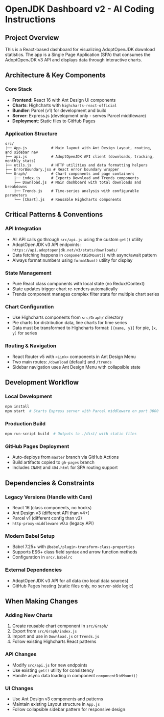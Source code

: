 # OpenJDK Dashboard v2 - AI Coding Instructions

## Project Overview
This is a React-based dashboard for visualizing AdoptOpenJDK download statistics. The app is a Single Page Application (SPA) that consumes the AdoptOpenJDK v3 API and displays data through interactive charts.

## Architecture & Key Components

### Core Stack
- **Frontend**: React 16 with Ant Design UI components
- **Charts**: Highcharts with `highcharts-react-official`
- **Bundler**: Parcel (v1) for development and build
- **Server**: Express.js (development only - serves Parcel middleware)
- **Deployment**: Static files to GitHub Pages

### Application Structure
```
src/
├── App.js           # Main layout with Ant Design Layout, routing, and sidebar nav
├── api.js           # AdoptOpenJDK API client (downloads, tracking, monthly stats)
├── utils.js         # HTTP utilities and data formatting helpers
├── ErrorBoundary.jsx # React error boundary wrapper
└── Graph/           # Chart components and page containers
    ├── index.js     # Exports Download and Trends components
    ├── Download.js  # Main dashboard with total downloads and breakdowns
    ├── Trends.js    # Time-series analysis with configurable parameters
    └── [Chart].js   # Reusable Highcharts components
```

## Critical Patterns & Conventions

### API Integration
- All API calls go through `src/api.js` using the custom `get()` utility
- AdoptOpenJDK v3 API endpoints: `https://api.adoptopenjdk.net/v3/stats/downloads/`
- Data fetching happens in `componentDidMount()` with async/await pattern
- Always format numbers using `formatNum()` utility for display

### State Management
- Pure React class components with local state (no Redux/Context)
- State updates trigger chart re-renders automatically
- Trends component manages complex filter state for multiple chart series

### Chart Configuration
- Use Highcharts components from `src/Graph/` directory
- Pie charts for distribution data, line charts for time series
- Data must be transformed to Highcharts format: `[{name, y}]` for pie, `[x, y]` for series

### Routing & Navigation
- React Router v5 with `<Link>` components in Ant Design Menu
- Two main routes: `/download` (default) and `/trends`
- Sidebar navigation uses Ant Design Menu with collapsible state

## Development Workflow

### Local Development
```bash
npm install
npm start  # Starts Express server with Parcel middleware on port 3000
```

### Production Build
```bash
npm run-script build  # Outputs to ./dist/ with static files
```

### GitHub Pages Deployment
- Auto-deploys from `master` branch via GitHub Actions
- Build artifacts copied to `gh-pages` branch
- Includes `CNAME` and `404.html` for SPA routing support

## Dependencies & Constraints

### Legacy Versions (Handle with Care)
- React 16 (class components, no hooks)
- Ant Design v3 (different API than v4+)
- Parcel v1 (different config than v2)
- `http-proxy-middleware` v0.x (legacy API)

### Modern Babel Setup
- Babel 7.25+ with `@babel/plugin-transform-class-properties`
- Supports ES6+ class field syntax and arrow function methods
- Configuration in `src/.babelrc`

### External Dependencies
- AdoptOpenJDK v3 API for all data (no local data sources)
- GitHub Pages hosting (static files only, no server-side logic)

## When Making Changes

### Adding New Charts
1. Create reusable chart component in `src/Graph/`
2. Export from `src/Graph/index.js`
3. Import and use in `Download.js` or `Trends.js`
4. Follow existing Highcharts React patterns

### API Changes
- Modify `src/api.js` for new endpoints
- Use existing `get()` utility for consistency
- Handle async data loading in component `componentDidMount()`

### UI Changes
- Use Ant Design v3 components and patterns
- Maintain existing Layout structure in `App.js`
- Follow collapsible sidebar pattern for responsive design
